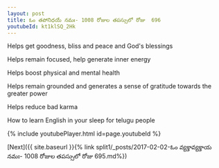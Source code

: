 ```yaml
---
layout: post
title: ఓం తపోనిధయే నమః- 1008 రోజుల తపస్సులో రోజు  696
youtubeId: kt1klSQ_2Hk
---
```

 
 
Helps get goodness, bliss and peace and God's blessings
 
Helps remain focused, help generate inner energy 
 
Helps boost physical and mental health 
 
Helps remain grounded and generates a sense of gratitude towards the greater power 
 
Helps reduce bad karma
 
How to learn English in your sleep for telugu people
 
 
 
 


{% include youtubePlayer.html id=page.youtubeId %}
 
[Next]({{ site.baseurl }}{% link split1/_posts/2017-02-02-ఓం వ్యక్తావ్యక్తాయ నమః- 1008 రోజుల తపస్సులో రోజు  695.md%})
 

